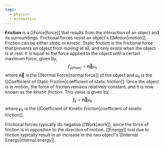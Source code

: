 ```yaml
---
tags:
  - physics
  - kinematics
---
```

**Friction** is a [[Force|force]] that results from the interaction of an object and its surroundings. Frictional forces resist an object's [[Motion|motion]]. Friction can be either *static* or *kinetic*. Static friction is the frictional force that prevents an object from moving at all, and only exists when the object is at rest. It is equal to the force applied to the object until a certain maximum force, given by,
$$
f_{s(max)}=\mathbf{\vec{n}}\mu_{s}
$$
where $\mathbf{\vec{n}}$ is the [[Normal Force|normal force]] of the object and $\mu_{s}$ is the [[Coefficient of Static Friction|coefficient of static friction]]. Once the object is in motion, the force of friction remains relatively constant, and it is now known as the *kinetic friction*. This value is given by,
$$
f_{k}=\mathbf{\vec{n}}\mu_{k}
$$
where $\mu_{k}$ is the [[Coefficient of Kinetic Friction|coefficient of kinetic friction]]. 

Frictional forces typically do negative [[Work|work]], since the force of friction is in opposition to the direction of motion. [[Energy]] lost due to friction typically result in an increase in the two object's [[Internal Energy|internal energy]].